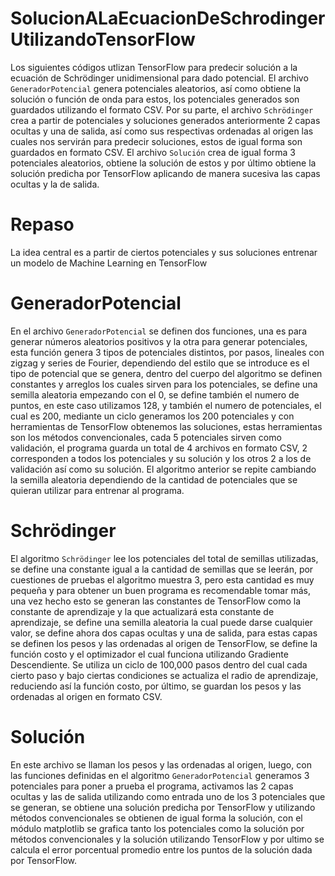 # SolucionALaEcuacionDeSchrodingerUtilizandoTensorFlow
Los siguientes códigos utlizan TensorFlow para predecir solución a la ecuación de Schrödinger unidimensional para dado potencial. El archivo <code>GeneradorPotencial</code> genera potenciales aleatorios, así como obtiene la solución o función de onda para estos, los potenciales generados son guardados utilizando el formato CSV. Por su parte, el archivo <code>Schrödinger</code> crea a partir de potenciales y soluciones generados anteriormente 2 capas ocultas y una de salida, así como sus respectivas ordenadas al origen las cuales nos servirán para predecir soluciones, estos de igual forma son guardados en formato CSV. El archivo <code>Solución</code> crea de igual forma 3 potenciales aleatorios, obtiene la solución de estos y por último obtiene la solución predicha por TensorFlow aplicando de manera sucesiva las capas ocultas y la de salida.
# Repaso
La idea central es a partir de ciertos potenciales y sus soluciones entrenar un modelo de Machine Learning en TensorFlow
# GeneradorPotencial
En el archivo <code>GeneradorPotencial</code> se definen dos funciones, una es para generar números aleatorios positivos y la otra para generar potenciales, esta función genera 3 tipos de potenciales distintos, por pasos, lineales con zigzag y series de Fourier, dependiendo del estilo que se introduce es el tipo de potencial que se genera, dentro del cuerpo del algoritmo se definen constantes y arreglos los cuales sirven para los potenciales, se define una semilla aleatoria empezando con el 0, se define también el numero de puntos, en este caso utilizamos 128, y también el numero de potenciales, el cual es 200, mediante un ciclo generamos los 200 potenciales y con herramientas de TensorFlow obtenemos las soluciones, estas herramientas son los métodos convencionales, cada 5 potenciales sirven como validación, el programa guarda un total de 4 archivos en formato CSV, 2 corresponden a todos los potenciales y su solución y los otros 2 a los de validación así como su solución.
El algoritmo anterior se repite cambiando la semilla aleatoria dependiendo de la cantidad de potenciales que se quieran utilizar para entrenar al programa.
# Schrödinger 
El algoritmo <code>Schrödinger</code> lee los potenciales del total de semillas utilizadas, se define una constante igual a la cantidad de semillas que se leerán, por cuestiones de pruebas el algoritmo muestra 3, pero esta cantidad es muy pequeña y para obtener un buen programa es recomendable tomar más, una vez hecho esto se generan las constantes de TensorFlow como la constante de aprendizaje y la que actualizará esta constante de aprendizaje, se define una semilla aleatoria la cual puede darse cualquier valor, se define ahora dos capas ocultas y una de salida, para estas capas se definen los pesos y las ordenadas al origen de TensorFlow, se define la función costo y el optimizador el cual funciona utilizando Gradiente Descendiente. Se utiliza un ciclo de 100,000 pasos dentro del cual cada cierto paso y bajo ciertas condiciones se actualiza el radio de aprendizaje, reduciendo así la función costo, por último, se guardan los pesos y las ordenadas al origen en formato CSV.
# Solución
En este archivo se llaman los pesos y las ordenadas al origen, luego, con las funciones definidas en el algoritmo <code>GeneradorPotencial</code>  generamos 3 potenciales para poner a prueba el programa, activamos las 2 capas ocultas y las de salida utilizando como entrada uno de los 3 potenciales que se generan, se obtiene una solución predicha por TensorFlow y utilizando métodos convencionales se obtienen de igual forma la solución, con el módulo matplotlib se grafica tanto los potenciales como la solución por métodos convencionales y la solución utilizando TensorFlow y por ultimo se calcula el error porcentual promedio entre los puntos de la solución dada por TensorFlow.
